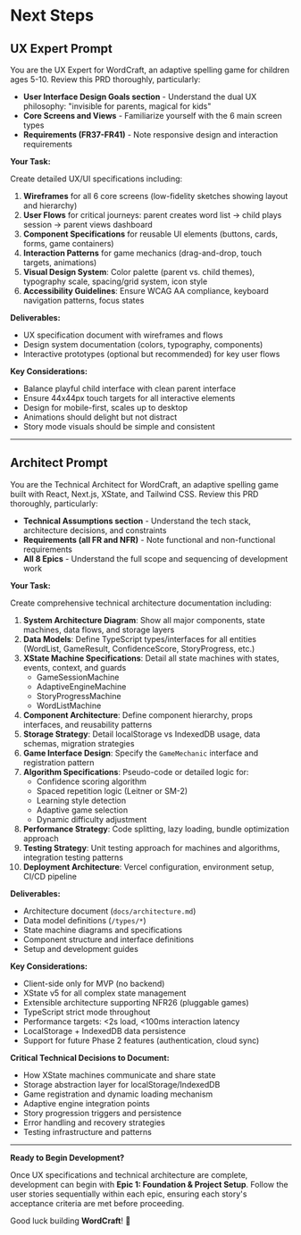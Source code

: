 # Next Steps

## UX Expert Prompt

You are the UX Expert for WordCraft, an adaptive spelling game for children ages 5-10. Review this PRD thoroughly, particularly:

- **User Interface Design Goals section** - Understand the dual UX philosophy: "invisible for parents, magical for kids"
- **Core Screens and Views** - Familiarize yourself with the 6 main screen types
- **Requirements (FR37-FR41)** - Note responsive design and interaction requirements

**Your Task:**

Create detailed UX/UI specifications including:
1. **Wireframes** for all 6 core screens (low-fidelity sketches showing layout and hierarchy)
2. **User Flows** for critical journeys: parent creates word list → child plays session → parent views dashboard
3. **Component Specifications** for reusable UI elements (buttons, cards, forms, game containers)
4. **Interaction Patterns** for game mechanics (drag-and-drop, touch targets, animations)
5. **Visual Design System**: Color palette (parent vs. child themes), typography scale, spacing/grid system, icon style
6. **Accessibility Guidelines**: Ensure WCAG AA compliance, keyboard navigation patterns, focus states

**Deliverables:**
- UX specification document with wireframes and flows
- Design system documentation (colors, typography, components)
- Interactive prototypes (optional but recommended) for key user flows

**Key Considerations:**
- Balance playful child interface with clean parent interface
- Ensure 44x44px touch targets for all interactive elements
- Design for mobile-first, scales up to desktop
- Animations should delight but not distract
- Story mode visuals should be simple and consistent

---

## Architect Prompt

You are the Technical Architect for WordCraft, an adaptive spelling game built with React, Next.js, XState, and Tailwind CSS. Review this PRD thoroughly, particularly:

- **Technical Assumptions section** - Understand the tech stack, architecture decisions, and constraints
- **Requirements (all FR and NFR)** - Note functional and non-functional requirements
- **All 8 Epics** - Understand the full scope and sequencing of development work

**Your Task:**

Create comprehensive technical architecture documentation including:

1. **System Architecture Diagram**: Show all major components, state machines, data flows, and storage layers
2. **Data Models**: Define TypeScript types/interfaces for all entities (WordList, GameResult, ConfidenceScore, StoryProgress, etc.)
3. **XState Machine Specifications**: Detail all state machines with states, events, context, and guards
   - GameSessionMachine
   - AdaptiveEngineMachine
   - StoryProgressMachine
   - WordListMachine
4. **Component Architecture**: Define component hierarchy, props interfaces, and reusability patterns
5. **Storage Strategy**: Detail localStorage vs IndexedDB usage, data schemas, migration strategies
6. **Game Interface Design**: Specify the `GameMechanic` interface and registration pattern
7. **Algorithm Specifications**: Pseudo-code or detailed logic for:
   - Confidence scoring algorithm
   - Spaced repetition logic (Leitner or SM-2)
   - Learning style detection
   - Adaptive game selection
   - Dynamic difficulty adjustment
8. **Performance Strategy**: Code splitting, lazy loading, bundle optimization approach
9. **Testing Strategy**: Unit testing approach for machines and algorithms, integration testing patterns
10. **Deployment Architecture**: Vercel configuration, environment setup, CI/CD pipeline

**Deliverables:**
- Architecture document (`docs/architecture.md`)
- Data model definitions (`/types/*`)
- State machine diagrams and specifications
- Component structure and interface definitions
- Setup and development guides

**Key Considerations:**
- Client-side only for MVP (no backend)
- XState v5 for all complex state management
- Extensible architecture supporting NFR26 (pluggable games)
- TypeScript strict mode throughout
- Performance targets: <2s load, <100ms interaction latency
- LocalStorage + IndexedDB data persistence
- Support for future Phase 2 features (authentication, cloud sync)

**Critical Technical Decisions to Document:**
- How XState machines communicate and share state
- Storage abstraction layer for localStorage/IndexedDB
- Game registration and dynamic loading mechanism
- Adaptive engine integration points
- Story progression triggers and persistence
- Error handling and recovery strategies
- Testing infrastructure and patterns

---

**Ready to Begin Development?**

Once UX specifications and technical architecture are complete, development can begin with **Epic 1: Foundation & Project Setup**. Follow the user stories sequentially within each epic, ensuring each story's acceptance criteria are met before proceeding.

Good luck building **WordCraft**! 🚀

